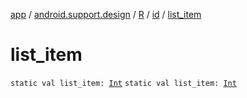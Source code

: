 [app](../../../index.md) / [android.support.design](../../index.md) / [R](../index.md) / [id](index.md) / [list_item](.)

# list_item

`static val list_item: `[`Int`](https://kotlinlang.org/api/latest/jvm/stdlib/kotlin/-int/index.html)
`static val list_item: `[`Int`](https://kotlinlang.org/api/latest/jvm/stdlib/kotlin/-int/index.html)